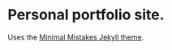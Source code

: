 # Personal portfolio site.

Uses the [Minimal Mistakes Jekyll theme](https://github.com/mmistakes/minimal-mistakes).